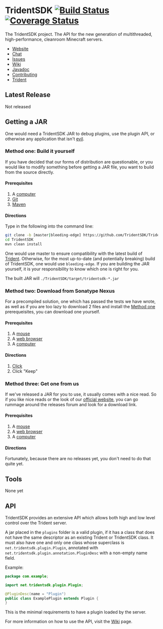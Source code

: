 TridentSDK [![Build Status](https://travis-ci.org/TridentSDK/TridentSDK.svg?branch=bleeding-edge)](https://travis-ci.org/TridentSDK/TridentSDK) [![Coverage Status](https://coveralls.io/repos/TridentSDK/TridentSDK/badge.png?branch=bleeding-edge)](https://coveralls.io/r/TridentSDK/TridentSDK?branch=bleeding-edge)
=========

The TridentSDK project. The API for the new generation of multithreaded, high-performance, cleanroom Minecraft servers.

* [Website](https://tridentsdk.net)
* [Chat](https://www.hipchat.com/g20bt22H2?v=2)
* [Issues](https://tridentsdk.atlassian.net/projects/SDK/issues)
* [Wiki](https://tridentsdkwiki.atlassian.net/wiki/dashboard.action)
* [Javadoc](https://tridentsdk.github.io/javadocs)
* [Contributing](https://tridentsdkwiki.atlassian.net/wiki/display/DEV/Trident+Development)
* [Trident](https://github.com/TridentSDK/Trident)

## Latest Release ##

Not released

## Getting a JAR ##

One would need a TridentSDK JAR to debug plugins, use the plugin API, or otherwise any application that isn't [evil](http://i.imgur.com/CCFoMhu.jpg).

### Method one: Build it yourself ###

If you have decided that our forms of distribution are questionable, or you would like to modify something before getting a JAR file, you want to build from the source directly.

#### Prerequisites ####

1. A [computer](https://en.wikipedia.org/wiki/Computer)
2. [Git](https://git-scm.com/)
3. [Maven](https://maven.apache.org/)

#### Directions ####

Type in the following into the command line:

```bash
git clone -b [master|bleeding-edge] https://github.com/TridentSDK/TridentSDK.git
cd TridentSDK
mvn clean install
```

One would use master to ensure compatibility with the latest build of [Trident](https://github.com/TridentSDK/Trident). Otherwise, for the most up-to-date (and potentially breaking) build of TridentSDK, one would use `bleeding-edge`. If you are building the JAR yourself, it is your responsibility to know which one is right for you.

The built JAR will `./TridentSDK/target/tridentsdk-*.jar`

### Method two: Download from Sonatype Nexus ###

For a precompiled solution, one which has passed the tests we have wrote, as well as if you are too lazy to download 2 files and install the [Method one](#method-one-build-it-yourself) prerequeisites, you can download one yourself.

#### Prerequisites ####

1. A [mouse](https://en.wikipedia.org/wiki/Mouse_(computing))
2. A [web browser](https://en.wikipedia.org/wiki/Web_browser)
3. A [computer](https://en.wikipedia.org/wiki/Computer)

#### Directions ####

1. [Click](https://oss.sonatype.org/service/local/artifact/maven/redirect?r=snapshots&g=net.tridentsdk&a=tridentsdk&v=0.3-SNAPSHOT&e=jar)
2. Click "Keep"

### Method three: Get one from us ###

If we've released a JAR for you to use, it usually comes with a nice read. So if you like nice reads or the look of our [official website](https://tridentsdk.net), you can go rummage around the releases forum and look for a download link.

#### Prerequisites ####

1. A [mouse](https://en.wikipedia.org/wiki/Mouse_(computing))
2. A [web browser](https://en.wikipedia.org/wiki/Web_browser)
3. A [computer](https://en.wikipedia.org/wiki/Computer)

#### Directions ####

Fortunately, because there are no releases yet, you don't need to do that quite yet.

## Tools ##

None yet

## API ##

TridentSDK provides an extensive API which allows both high and low level control over the Trident server.

A jar placed in the `plugins` folder is a valid plugin, if it has a class that does not have the same descriptor as an existing Trident or TridentSDK class. It must also have one and only one class whose superclass is `net.tridentsdk.plugin.Plugin`, annotated with `net.tridentsdk.plugin.annotation.PluginDesc` with a non-empty name field.

Example:

```java
package com.example;

import net.tridentsdk.plugin.Plugin;

@PluginDesc(name = "Plugin")
public class ExamplePlugin extends Plugin {
}
```

This is the minimal requirements to have a plugin loaded by the server.

For more information on how to use the API, visit the [Wiki](https://tridentsdkwiki.atlassian.net/wiki/dashboard.action) page.
